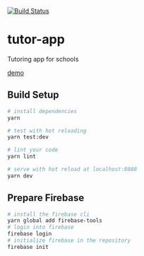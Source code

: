[![Build Status](https://travis-ci.org/tsauvajon/tutor-app.svg?branch=master)](https://travis-ci.org/tsauvajon/tutor-app)

# tutor-app

Tutoring app for schools

[demo](https://tutorapp-bdaa7.firebaseapp.com)

## Build Setup

``` bash
# install dependencies
yarn

# test with hot reloading
yarn test:dev

# lint your code
yarn lint

# serve with hot reload at localhost:8080
yarn dev
```

## Prepare Firebase
``` bash
# install the firebase cli
yarn global add firebase-tools
# login into firebase
firebase login
# initialize firebase in the repository
firebase init
```
